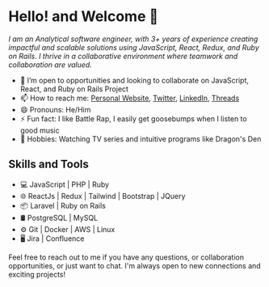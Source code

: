 # Hello! and Welcome 👋 
*I am an Analytical software engineer, with 3+ years of experience creating impactful and scalable solutions using JavaScript, React, Redux, and Ruby on Rails. I thrive in a collaborative environment where teamwork and collaboration are valued.*

- 🤔 I’m open to opportunities and looking to collaborate on JavaScript, React, and Ruby on Rails Project
- 📫 How to reach me: [Personal Website](https://www.mrprotocoll.me), [Twitter](https://twitter.com/dprotocoll),  [LinkedIn](https://www.linkedin.com/in/mrprotocoll),  [Threads](https://www.threads.net/@mrprotocoll)
- 😄 Pronouns: He/Him
- ⚡ Fun fact: I like Battle Rap, I easily get goosebumps when I listen to good music
-  🌱 Hobbies: Watching TV series and intuitive programs like Dragon's Den

## Skills and Tools

- 💻 JavaScript | PHP | Ruby
- 🌐 ReactJs | Redux | Tailwind | Bootstrap | JQuery
- 📦 Laravel | Ruby on Rails
- 🛢️ PostgreSQL | MySQL
- ⚙️ Git | Docker | AWS | Linux
- 🖥️ Jira | Confluence 

Feel free to reach out to me if you have any questions, or collaboration opportunities, or just want to chat. I'm always open to new connections and exciting projects!
